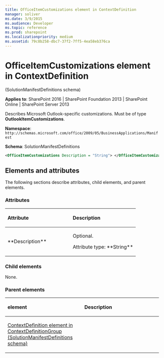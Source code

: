 ```yaml
---
title: OfficeItemCustomizations element in ContextDefinition
manager: soliver
ms.date: 3/9/2015
ms.audience: Developer
ms.topic: reference
ms.prod: sharepoint
ms.localizationpriority: medium
ms.assetid: 79c8b258-dbc7-37f2-7ff5-4ea58eb376ca
---
```


# OfficeItemCustomizations element in ContextDefinition 

(SolutionManifestDefinitions schema)

**Applies to**: SharePoint 2016 | SharePoint Foundation 2013 | SharePoint Online | SharePoint Server 2013

Describes Microsoft Outlook-specific customizations. Must be of type **OutlookItemCustomizations**.

**Namespace**: `http://schemas.microsoft.com/office/2009/05/BusinessApplications/Manifest`

**Schema**: SolutionManifestDefinitions

```XML
<OfficeItemCustomizations Description = "String"> </OfficeItemCustomizations>
```

## Elements and attributes

The following sections describe attributes, child elements, and parent elements.

### Attributes

<table>
<colgroup>
<col width="50%" />
<col width="50%" />
</colgroup>
<thead>
<tr class="header">
<th align="left"><p>Attribute</p></th>
<th align="left"><p>Description</p></th>
</tr>
</thead>
<tbody>
<tr class="odd">
<td align="left"><p>**Description**</p></td>
<td align="left"><p>Optional.</p>
<p>Attribute type: **String**</p></td>
</tr>
</tbody>
</table>

### Child elements

None.

### Parent elements

<table>
<colgroup>
<col width="50%" />
<col width="50%" />
</colgroup>
<thead>
<tr class="header">
<th align="left"><p>element</p></th>
<th align="left"><p>Description</p></th>
</tr>
</thead>
<tbody>
<tr class="odd">
<td align="left"><p><span sdata="link"><a href="contextdefinition-element-in-contextdefinitiongroup-solutionmanifestdefinitions.md">ContextDefinition element in ContextDefinitionGroup (SolutionManifestDefinitions schema)</a></span></p></td>
<td align="left"></td>
</tr>
</tbody>
</table>

<br/>

<br/>








